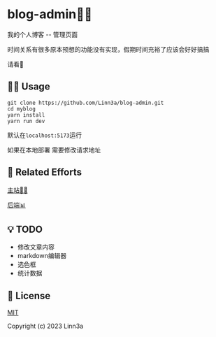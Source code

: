 # blog-admin:woman_judge:

我的个人博客 -- 管理页面

时间关系有很多原本预想的功能没有实现，假期时间充裕了应该会好好搞搞

请看:eyes:

## :running_woman: Usage
```
git clone https://github.com/Linn3a/blog-admin.git
cd myblog
yarn install
yarn run dev
```
默认在`localhost:5173`运行

如果在本地部署 需要修改请求地址
## :revolving_hearts: Related Efforts

[主站:woman_technologist:](https://github.com/Linn3a/myblog)

[后端:bar_chart:](https://github.com/Linn3a/blog-backend)

## :bulb: TODO
   -  修改文章内容
   -  markdown编辑器
   -  选色框
   -  统计数据
  
##  :memo: License

[MIT](https://github.com/Linn3a/blog-admin/blob/main/LICENSE)

Copyright (c) 2023 Linn3a

